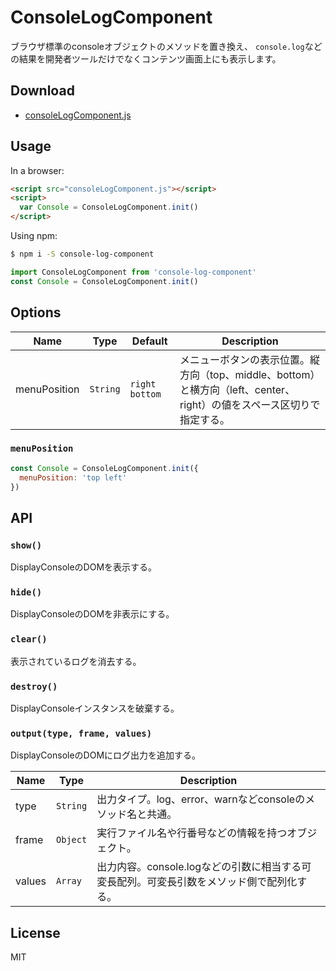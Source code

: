# ConsoleLogComponent
ブラウザ標準のconsoleオブジェクトのメソッドを置き換え、
`console.log`などの結果を開発者ツールだけでなくコンテンツ画面上にも表示します。

## Download
- [consoleLogComponent.js](https://trifort.github.io/console-log-component/docs/1.0.0/consoleLogComponent.js)

## Usage
In a browser:
```html
<script src="consoleLogComponent.js"></script>
<script>
  var Console = ConsoleLogComponent.init()
</script>
```

Using npm:
```sh
$ npm i -S console-log-component
```
```js
import ConsoleLogComponent from 'console-log-component'
const Console = ConsoleLogComponent.init()
```

## Options
|Name|Type|Default|Description|
|---|---|---|---|
|menuPosition|`String`|`right bottom`|メニューボタンの表示位置。縦方向（top、middle、bottom）と横方向（left、center、right）の値をスペース区切りで指定する。|

### `menuPosition`
```js
const Console = ConsoleLogComponent.init({
  menuPosition: 'top left'
})
```

## API

### `show()`
DisplayConsoleのDOMを表示する。

### `hide()`
DisplayConsoleのDOMを非表示にする。

### `clear()`
表示されているログを消去する。

### `destroy()`
DisplayConsoleインスタンスを破棄する。

### `output(type, frame, values)`
DisplayConsoleのDOMにログ出力を追加する。

|Name|Type|Description|
|---|---|---|
|type|`String`|出力タイプ。log、error、warnなどconsoleのメソッド名と共通。|
|frame|`Object`|実行ファイル名や行番号などの情報を持つオブジェクト。|
|values|`Array`|出力内容。console.logなどの引数に相当する可変長配列。可変長引数をメソッド側で配列化する。|

## License
MIT
